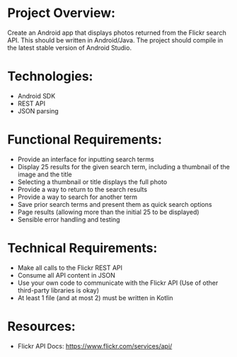 # Project Overview:
Create an Android app that displays photos returned from the Flickr search API. This should be
written in Android/Java. The project should compile in the latest stable version of Android
Studio.

# Technologies:
- Android SDK
- REST API
- JSON parsing

# Functional Requirements:
- Provide an interface for inputting search terms
- Display 25 results for the given search term, including a thumbnail of the image and the title
- Selecting a thumbnail or title displays the full photo
- Provide a way to return to the search results
- Provide a way to search for another term
- Save prior search terms and present them as quick search options
- Page results (allowing more than the initial 25 to be displayed)
- Sensible error handling and testing

# Technical Requirements:
- Make all calls to the Flickr REST API
- Consume all API content in JSON
- Use your own code to communicate with the Flickr API (Use of other third-party libraries is
okay)
- At least 1 file (and at most 2) must be written in Kotlin

# Resources:
- Flickr API Docs: https://www.flickr.com/services/api/